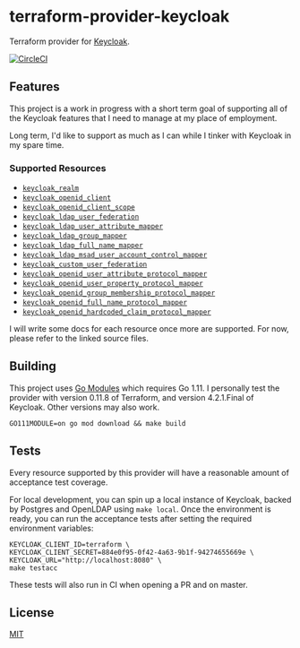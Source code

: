 # terraform-provider-keycloak
Terraform provider for [Keycloak](https://www.keycloak.org/).

[![CircleCI](https://circleci.com/gh/mrparkers/terraform-provider-keycloak.svg?style=svg)](https://circleci.com/gh/mrparkers/terraform-provider-keycloak)

## Features

This project is a work in progress with a short term goal of supporting all of the Keycloak features that I need to manage at my place of employment.

Long term, I'd like to support as much as I can while I tinker with Keycloak in my spare time.

### Supported Resources

- [`keycloak_realm`](https://github.com/mrparkers/terraform-provider-keycloak/blob/master/provider/keycloak_realm.go)
- [`keycloak_openid_client`](https://github.com/mrparkers/terraform-provider-keycloak/blob/master/provider/keycloak_openid_client.go)
- [`keycloak_openid_client_scope`](https://github.com/mrparkers/terraform-provider-keycloak/blob/master/provider/keycloak_openid_client_scope.go)
- [`keycloak_ldap_user_federation`](https://github.com/mrparkers/terraform-provider-keycloak/blob/master/provider/keycloak_ldap_user_federation.go)
- [`keycloak_ldap_user_attribute_mapper`](https://github.com/mrparkers/terraform-provider-keycloak/blob/master/provider/keycloak_ldap_user_attribute_mapper.go)
- [`keycloak_ldap_group_mapper`](https://github.com/mrparkers/terraform-provider-keycloak/blob/master/provider/keycloak_ldap_group_mapper.go)
- [`keycloak_ldap_full_name_mapper`](https://github.com/mrparkers/terraform-provider-keycloak/blob/master/provider/keycloak_ldap_full_name_mapper.go)
- [`keycloak_ldap_msad_user_account_control_mapper`](https://github.com/mrparkers/terraform-provider-keycloak/blob/master/provider/keycloak_ldap_msad_user_account_control_mapper.go)
- [`keycloak_custom_user_federation`](https://github.com/mrparkers/terraform-provider-keycloak/blob/master/provider/keycloak_custom_user_federation.go)
- [`keycloak_openid_user_attribute_protocol_mapper`](https://github.com/mrparkers/terraform-provider-keycloak/blob/master/provider/keycloak_openid_user_attribute_protocol_mapper.go)
- [`keycloak_openid_user_property_protocol_mapper`](https://github.com/mrparkers/terraform-provider-keycloak/blob/master/provider/keycloak_openid_user_property_protocol_mapper.go)
- [`keycloak_openid_group_membership_protocol_mapper`](https://github.com/mrparkers/terraform-provider-keycloak/blob/master/provider/keycloak_openid_group_membership_protocol_mapper.go)
- [`keycloak_openid_full_name_protocol_mapper`](https://github.com/mrparkers/terraform-provider-keycloak/blob/master/provider/keycloak_openid_full_name_protocol_mapper.go)
- [`keycloak_openid_hardcoded_claim_protocol_mapper`](https://github.com/mrparkers/terraform-provider-keycloak/blob/master/provider/keycloak_openid_hardcoded_claim_protocol_mapper.go)

I will write some docs for each resource once more are supported. For now, please refer to the linked source files.

## Building

This project uses [Go Modules](https://github.com/golang/go/wiki/Modules) which requires Go 1.11.
I personally test the provider with version 0.11.8 of Terraform, and version 4.2.1.Final of Keycloak. Other versions may also work.

```
GO111MODULE=on go mod download && make build
```

## Tests

Every resource supported by this provider will have a reasonable amount of acceptance test coverage.

For local development, you can spin up a local instance of Keycloak, backed by Postgres and OpenLDAP using `make local`.
Once the environment is ready, you can run the acceptance tests after setting the required environment variables:

```
KEYCLOAK_CLIENT_ID=terraform \
KEYCLOAK_CLIENT_SECRET=884e0f95-0f42-4a63-9b1f-94274655669e \
KEYCLOAK_URL="http://localhost:8080" \
make testacc
```

These tests will also run in CI when opening a PR and on master.

## License

[MIT](https://github.com/mrparkers/terraform-provider-keycloak/blob/master/LICENSE)
